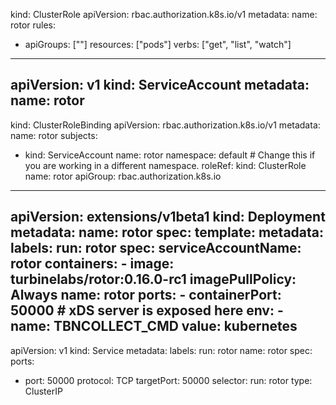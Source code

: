kind: ClusterRole
apiVersion: rbac.authorization.k8s.io/v1
metadata:
  name: rotor
rules:
- apiGroups: [""]
  resources: ["pods"]
  verbs: ["get", "list", "watch"]
---
apiVersion: v1
kind: ServiceAccount
metadata:
  name: rotor
---
kind: ClusterRoleBinding
apiVersion: rbac.authorization.k8s.io/v1
metadata:
  name: rotor
subjects:
- kind: ServiceAccount
  name: rotor
  namespace: default # Change this if you are working in a different namespace.
roleRef:
  kind: ClusterRole
  name: rotor
  apiGroup: rbac.authorization.k8s.io
---
apiVersion: extensions/v1beta1
kind: Deployment
metadata:
  name: rotor
spec:
  template:
    metadata:
      labels:
        run: rotor
    spec:
      serviceAccountName: rotor
      containers:
      - image: turbinelabs/rotor:0.16.0-rc1
        imagePullPolicy: Always
        name: rotor
        ports:
          - containerPort: 50000 # xDS server is exposed here
        env:
        - name: TBNCOLLECT_CMD
          value: kubernetes
---
apiVersion: v1
kind: Service
metadata:
  labels:
    run: rotor
  name: rotor
spec:
  ports:
  - port: 50000
    protocol: TCP
    targetPort: 50000
  selector:
    run: rotor
  type: ClusterIP
